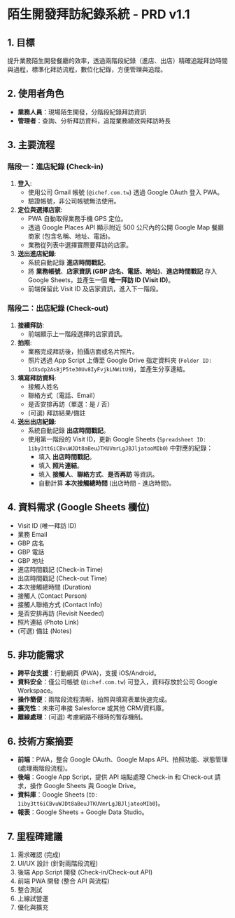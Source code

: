 # 陌生開發拜訪紀錄系統 - PRD v1.1

## 1. 目標
提升業務陌生開發餐廳的效率，透過兩階段紀錄（進店、出店）精確追蹤拜訪時間與過程，標準化拜訪流程，數位化紀錄，方便管理與追蹤。

## 2. 使用者角色
- **業務人員**：現場陌生開發，分階段紀錄拜訪資訊
- **管理者**：查詢、分析拜訪資料，追蹤業務績效與拜訪時長

## 3. 主要流程

### 階段一：進店紀錄 (Check-in)
1.  **登入**:
    *   使用公司 Gmail 帳號 (`@ichef.com.tw`) 透過 Google OAuth 登入 PWA。
    *   驗證帳號，非公司帳號無法使用。
2.  **定位與選擇店家**:
    *   PWA 自動取得業務手機 GPS 定位。
    *   透過 Google Places API 顯示附近 500 公尺內的公開 Google Map 餐廳商家 (包含名稱、地址、電話)。
    *   業務從列表中選擇實際要拜訪的店家。
3.  **送出進店紀錄**:
    *   系統自動記錄 **進店時間戳記**。
    *   將 **業務帳號**、**店家資訊 (GBP 店名、電話、地址)**、**進店時間戳記** 存入 Google Sheets，並產生一個 **唯一拜訪 ID (Visit ID)**。
    *   前端保留此 Visit ID 及店家資訊，進入下一階段。

### 階段二：出店紀錄 (Check-out)
1.  **接續拜訪**:
    *   前端顯示上一階段選擇的店家資訊。
2.  **拍照**:
    *   業務完成拜訪後，拍攝店面或名片照片。
    *   照片透過 App Script 上傳至 Google Drive 指定資料夾 (`Folder ID: 1dXsdp2AsBjP5te30Uv8IyFvjkLNWitU9`)，並產生分享連結。
3.  **填寫拜訪資料**:
    *   接觸人姓名
    *   聯絡方式（電話、Email）
    *   是否安排再訪（單選：是 / 否）
    *   (可選) 拜訪結果/備註
4.  **送出出店紀錄**:
    *   系統自動記錄 **出店時間戳記**。
    *   使用第一階段的 Visit ID，更新 Google Sheets (`Spreadsheet ID: 1iby3tt6iCBvuWJDt8aBeuJTKUVmrLgJBJljatooMIb0`) 中對應的紀錄：
        *   填入 **出店時間戳記**。
        *   填入 **照片連結**。
        *   填入 **接觸人**、**聯絡方式**、**是否再訪** 等資訊。
        *   自動計算 **本次接觸總時間** (出店時間 - 進店時間)。

## 4. 資料需求 (Google Sheets 欄位)
- Visit ID (唯一拜訪 ID)
- 業務 Email
- GBP 店名
- GBP 電話
- GBP 地址
- 進店時間戳記 (Check-in Time)
- 出店時間戳記 (Check-out Time)
- 本次接觸總時間 (Duration)
- 接觸人 (Contact Person)
- 接觸人聯絡方式 (Contact Info)
- 是否安排再訪 (Revisit Needed)
- 照片連結 (Photo Link)
- (可選) 備註 (Notes)

## 5. 非功能需求
- **跨平台支援**：行動網頁 (PWA)，支援 iOS/Android。
- **資料安全**：僅公司帳號 (`@ichef.com.tw`) 可登入，資料存放於公司 Google Workspace。
- **操作簡便**：兩階段流程清晰，拍照與填寫表單快速完成。
- **擴充性**：未來可串接 Salesforce 或其他 CRM/資料庫。
- **離線處理**：(可選) 考慮網路不穩時的暫存機制。

## 6. 技術方案摘要
- **前端**：PWA，整合 Google OAuth、Google Maps API、拍照功能、狀態管理 (處理兩階段流程)。
- **後端**：Google App Script，提供 API 端點處理 Check-in 和 Check-out 請求，操作 Google Sheets 與 Google Drive。
- **資料庫**：Google Sheets (`ID: 1iby3tt6iCBvuWJDt8aBeuJTKUVmrLgJBJljatooMIb0`)。
- **報表**：Google Sheets + Google Data Studio。

## 7. 里程碑建議
1.  需求確認 (完成)
2.  UI/UX 設計 (針對兩階段流程)
3.  後端 App Script 開發 (Check-in/Check-out API)
4.  前端 PWA 開發 (整合 API 與流程)
5.  整合測試
6.  上線試營運
7.  優化與擴充
